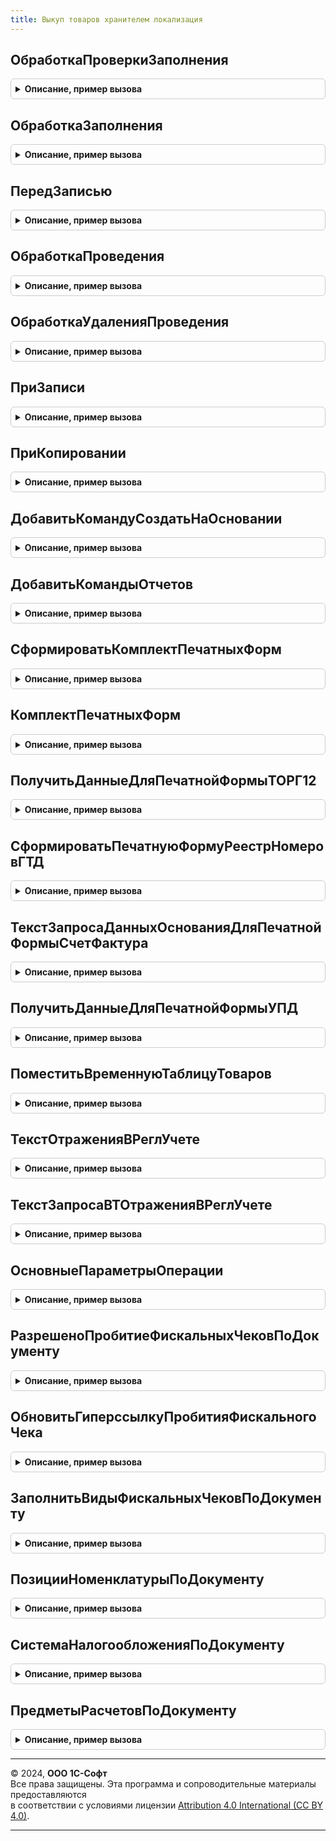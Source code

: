 ```yaml
---
title: Выкуп товаров хранителем локализация
---
```



## ОбработкаПроверкиЗаполнения
<details style="margin: 1em 0; padding: 0.5em; border: 1px solid #ccc; border-radius: 6px;">

<summary style="font-weight: bold; cursor: pointer;">Описание, пример вызова</summary>

```bsl

// Вызывается из соответствующего обработчика документа
//
// Параметры:
//  Объект - ДокументОбъект - Обрабатываемый объект
//  Отказ - Булево - Если в теле процедуры-обработчика установить данному параметру значение Истина,
//                   то будет выполнен отказ от продолжения работы после выполнения проверки заполнения.
//  ПроверяемыеРеквизиты - Массив - Массив путей к реквизитам, для которых будет выполнена проверка заполнения.
//
Процедура ОбработкаПроверкиЗаполнения(Объект, Отказ, ПроверяемыеРеквизиты) Экспорт
```

Пример вызова
```bsl
ВыкупТоваровХранителемЛокализация.ОбработкаПроверкиЗаполнения(Объект, Отказ, ПроверяемыеРеквизиты) 
```
</details>

## ОбработкаЗаполнения
<details style="margin: 1em 0; padding: 0.5em; border: 1px solid #ccc; border-radius: 6px;">

<summary style="font-weight: bold; cursor: pointer;">Описание, пример вызова</summary>

```bsl

// Вызывается из соответствующего обработчика документа
//
// Параметры:
//  Объект - ДокументОбъект - Обрабатываемый объект.
//  ДанныеЗаполнения - Произвольный - Значение, которое используется как основание для заполнения.
//  СтандартнаяОбработка - Булево - В данный параметр передается признак выполнения стандартной (системной) обработки события.
//
Процедура ОбработкаЗаполнения(Объект, ДанныеЗаполнения, СтандартнаяОбработка) Экспорт
```

Пример вызова
```bsl
ВыкупТоваровХранителемЛокализация.ОбработкаЗаполнения(Объект, ДанныеЗаполнения, СтандартнаяОбработка) 
```
</details>

## ПередЗаписью
<details style="margin: 1em 0; padding: 0.5em; border: 1px solid #ccc; border-radius: 6px;">

<summary style="font-weight: bold; cursor: pointer;">Описание, пример вызова</summary>

```bsl

// Вызывается из соответствующего обработчика документа
//
// Параметры:
//  Объект - ДокументОбъект - Обрабатываемый объект
//  Отказ - Булево - Признак отказа от записи.
//                   Если в теле процедуры-обработчика установить данному параметру значение Истина,
//                   то запись выполнена не будет и будет вызвано исключение.
//  РежимЗаписи - РежимЗаписиДокумента - В параметр передается текущий режим записи документа. Позволяет определить в теле процедуры режим записи.
//  РежимПроведения - РежимПроведенияДокумента - В данный параметр передается текущий режим проведения.
//
Процедура ПередЗаписью(Объект, Отказ, РежимЗаписи, РежимПроведения) Экспорт
```

Пример вызова
```bsl
ВыкупТоваровХранителемЛокализация.ПередЗаписью(Объект, Отказ, РежимЗаписи, РежимПроведения) 
```
</details>

## ОбработкаПроведения
<details style="margin: 1em 0; padding: 0.5em; border: 1px solid #ccc; border-radius: 6px;">

<summary style="font-weight: bold; cursor: pointer;">Описание, пример вызова</summary>

```bsl

// Вызывается из соответствующего обработчика документа
//
// Параметры:
//  Объект - ДокументОбъект - Обрабатываемый документ.
//  Отказ - Булево - Признак проведения документа.
//                   Если в теле процедуры-обработчика установить данному параметру значение Истина,
//                   то проведение документа выполнено не будет.
//  РежимПроведения - РежимПроведенияДокумента - В данный параметр передается текущий режим проведения.
//
Процедура ОбработкаПроведения(Объект, Отказ, РежимПроведения) Экспорт
```

Пример вызова
```bsl
ВыкупТоваровХранителемЛокализация.ОбработкаПроведения(Объект, Отказ, РежимПроведения) 
```
</details>

## ОбработкаУдаленияПроведения
<details style="margin: 1em 0; padding: 0.5em; border: 1px solid #ccc; border-radius: 6px;">

<summary style="font-weight: bold; cursor: pointer;">Описание, пример вызова</summary>

```bsl

// Вызывается из соответствующего обработчика документа
//
// Параметры:
//  Объект - ДокументОбъект - Обрабатываемый объект
//  Отказ - Булево - Признак отказа от записи.
//                   Если в теле процедуры-обработчика установить данному параметру значение Истина,
//                   то запись выполнена не будет и будет вызвано исключение.
//
Процедура ОбработкаУдаленияПроведения(Объект, Отказ) Экспорт
```

Пример вызова
```bsl
ВыкупТоваровХранителемЛокализация.ОбработкаУдаленияПроведения(Объект, Отказ) 
```
</details>

## ПриЗаписи
<details style="margin: 1em 0; padding: 0.5em; border: 1px solid #ccc; border-radius: 6px;">

<summary style="font-weight: bold; cursor: pointer;">Описание, пример вызова</summary>

```bsl

// Вызывается из соответствующего обработчика документа
//
// Параметры:
//  Объект - ДокументОбъект - Обрабатываемый объект
//  Отказ - Булево - Признак отказа от записи.
//                   Если в теле процедуры-обработчика установить данному параметру значение Истина, то запись выполнена не будет и будет вызвано исключение.
//
Процедура ПриЗаписи(Объект, Отказ) Экспорт
```

Пример вызова
```bsl
ВыкупТоваровХранителемЛокализация.ПриЗаписи(Объект, Отказ) 
```
</details>

## ПриКопировании
<details style="margin: 1em 0; padding: 0.5em; border: 1px solid #ccc; border-radius: 6px;">

<summary style="font-weight: bold; cursor: pointer;">Описание, пример вызова</summary>

```bsl

// Вызывается из соответствующего обработчика документа
//
// Параметры:
//  Объект - ДокументОбъект - Обрабатываемый объект
//  ОбъектКопирования - ДокументОбъект - Исходный документ, который является источником копирования.
//
Процедура ПриКопировании(Объект, ОбъектКопирования) Экспорт
```

Пример вызова
```bsl
ВыкупТоваровХранителемЛокализация.ПриКопировании(Объект, ОбъектКопирования) 
```
</details>

## ДобавитьКомандуСоздатьНаОсновании
<details style="margin: 1em 0; padding: 0.5em; border: 1px solid #ccc; border-radius: 6px;">

<summary style="font-weight: bold; cursor: pointer;">Описание, пример вызова</summary>

```bsl

// Добавляет команду создания документа "Авансовый отчет".
//
// Параметры:
//  КомандыСозданияНаОсновании - см. СозданиеНаОснованииПереопределяемый.ПередДобавлениемКомандСозданияНаОсновании.КомандыСозданияНаОсновании
//
Процедура ДобавитьКомандуСоздатьНаОсновании(КомандыСозданияНаОсновании) Экспорт
```

Пример вызова
```bsl
ВыкупТоваровХранителемЛокализация.ДобавитьКомандуСоздатьНаОсновании(КомандыСозданияНаОсновании) 
```
</details>

## ДобавитьКомандыОтчетов
<details style="margin: 1em 0; padding: 0.5em; border: 1px solid #ccc; border-radius: 6px;">

<summary style="font-weight: bold; cursor: pointer;">Описание, пример вызова</summary>

```bsl

// Определяет список команд отчетов.
//
// Параметры:
//   КомандыОтчетов - См. ВариантыОтчетовПереопределяемый.ПередДобавлениемКомандОтчетов.КомандыОтчетов
//   Параметры - См. ВариантыОтчетовПереопределяемый.ПередДобавлениемКомандОтчетов.Параметры
//
Процедура ДобавитьКомандыОтчетов(КомандыОтчетов, Параметры) Экспорт
```

Пример вызова
```bsl
ВыкупТоваровХранителемЛокализация.ДобавитьКомандыОтчетов(КомандыОтчетов, Параметры) 
```
</details>

## СформироватьКомплектПечатныхФорм
<details style="margin: 1em 0; padding: 0.5em; border: 1px solid #ccc; border-radius: 6px;">

<summary style="font-weight: bold; cursor: pointer;">Описание, пример вызова</summary>

```bsl

Процедура СформироватьКомплектПечатныхФорм(МассивОбъектов, Экспорт
```

Пример вызова
```bsl
ВыкупТоваровХранителемЛокализация.СформироватьКомплектПечатныхФорм(МассивОбъектов, );
```
</details>

## КомплектПечатныхФорм
<details style="margin: 1em 0; padding: 0.5em; border: 1px solid #ccc; border-radius: 6px;">

<summary style="font-weight: bold; cursor: pointer;">Описание, пример вызова</summary>

```bsl

Процедура КомплектПечатныхФорм(КомплектПечатныхФорм) Экспорт
```

Пример вызова
```bsl
ВыкупТоваровХранителемЛокализация.КомплектПечатныхФорм(КомплектПечатныхФорм) 
```
</details>

## ПолучитьДанныеДляПечатнойФормыТОРГ12
<details style="margin: 1em 0; padding: 0.5em; border: 1px solid #ccc; border-radius: 6px;">

<summary style="font-weight: bold; cursor: pointer;">Описание, пример вызова</summary>

```bsl

//++ Локализация

// Функция получает данные для формирования печатной формы ТОРГ - 12
//
// Параметры:
//	ПараметрыПечати - Структура
//	МассивОбъектов - Массив - Массив ссылок на документы, по которым необходимо получить данные.
//
// Возвращаемое значение:
// 	Структура:
// 		* РезультатПоШапке - РезультатЗапроса
// 		* РезультатПоТабличнойЧасти - РезультатЗапроса
//
Функция ПолучитьДанныеДляПечатнойФормыТОРГ12(ПараметрыПечати, МассивОбъектов) Экспорт
```

Пример вызова
```bsl
Результат = ВыкупТоваровХранителемЛокализация.ПолучитьДанныеДляПечатнойФормыТОРГ12(ПараметрыПечати, МассивОбъектов) 
```
</details>

## СформироватьПечатнуюФормуРеестрНомеровГТД
<details style="margin: 1em 0; padding: 0.5em; border: 1px solid #ccc; border-radius: 6px;">

<summary style="font-weight: bold; cursor: pointer;">Описание, пример вызова</summary>

```bsl

Функция СформироватьПечатнуюФормуРеестрНомеровГТД(МассивОбъектов, ОбъектыПечати) Экспорт
```

Пример вызова
```bsl
Результат = ВыкупТоваровХранителемЛокализация.СформироватьПечатнуюФормуРеестрНомеровГТД(МассивОбъектов, ОбъектыПечати));
```
</details>

## ТекстЗапросаДанныхОснованияДляПечатнойФормыСчетФактура
<details style="margin: 1em 0; padding: 0.5em; border: 1px solid #ccc; border-radius: 6px;">

<summary style="font-weight: bold; cursor: pointer;">Описание, пример вызова</summary>

```bsl

// Формирует текст запроса для получения данных основания при печати Счет-фактуры.
//
// Возвращаемое значение:
// 		Строка - Строка текста запроса
Функция ТекстЗапросаДанныхОснованияДляПечатнойФормыСчетФактура() Экспорт
```

Пример вызова
```bsl
Результат = ВыкупТоваровХранителемЛокализация.ТекстЗапросаДанныхОснованияДляПечатнойФормыСчетФактура() 
```
</details>

## ПолучитьДанныеДляПечатнойФормыУПД
<details style="margin: 1em 0; padding: 0.5em; border: 1px solid #ccc; border-radius: 6px;">

<summary style="font-weight: bold; cursor: pointer;">Описание, пример вызова</summary>

```bsl

// Возвращает данные для формирования печатной формы УПД
//
// Параметры:
//	ПараметрыПечати - Структура
//	МассивОбъектов - Массив из ДокументСсылка.ВыкупТоваровХранителем - ссылки на документы, по которым необходимо
//																		получить данные.
//
// Возвращаемое значение:
//	Структура - коллекция данных, используемая при печати УПД, содержащая следующие свойства:
//		* РезультатПоШапке - РезультатЗапроса - общие данные накладной.
//		* РезультатПоТабличнойЧасти - РезультатЗапроса - данные табличной части накладной.
//		* ПрослеживаемыеКомплектующие - см. УчетПрослеживаемыхТоваровЛокализация.ПрослеживаемыеКомплектующиеДляПечатиДанных
//
Функция ПолучитьДанныеДляПечатнойФормыУПД(ПараметрыПечати, МассивОбъектов) Экспорт
```

Пример вызова
```bsl
Результат = ВыкупТоваровХранителемЛокализация.ПолучитьДанныеДляПечатнойФормыУПД(ПараметрыПечати, МассивОбъектов) 
```
</details>

## ПоместитьВременнуюТаблицуТоваров
<details style="margin: 1em 0; padding: 0.5em; border: 1px solid #ccc; border-radius: 6px;">

<summary style="font-weight: bold; cursor: pointer;">Описание, пример вызова</summary>

```bsl

// Формирует временную таблицу, содержащую табличную часть по таблице данных документов.
//
// Параметры:
// 		МенеджерВременныхТаблиц - МенеджерВременныхТаблиц - Менеджер временных таблиц, содержащий таблицу ТаблицаДанныхДокументов с полями:
// 			*Ссылка - ДокументСсылка - Ссылка на документ
// 			*Валюта - СправочникСсылка.Валюты - Валюта документа
// 		ПараметрыЗаполнения - Структура - структура, возвращаемая функцией ПродажиСервер.ПараметрыЗаполненияВременнойТаблицыТоваров
//
Процедура ПоместитьВременнуюТаблицуТоваров(МенеджерВременныхТаблиц, ПараметрыЗаполнения = Неопределено) Экспорт
```

Пример вызова
```bsl
ВыкупТоваровХранителемЛокализация.ПоместитьВременнуюТаблицуТоваров(МенеджерВременныхТаблиц, ПараметрыЗаполнения);
```
</details>

## ТекстОтраженияВРеглУчете
<details style="margin: 1em 0; padding: 0.5em; border: 1px solid #ccc; border-radius: 6px;">

<summary style="font-weight: bold; cursor: pointer;">Описание, пример вызова</summary>

```bsl

// Функция возвращает текст запроса для отражения документа в регламентированном учете.
//
// Возвращаемое значение:
//	Строка - Текст запроса
//
Функция ТекстОтраженияВРеглУчете() Экспорт
```

Пример вызова
```bsl
Результат = ВыкупТоваровХранителемЛокализация.ТекстОтраженияВРеглУчете() 
```
</details>

## ТекстЗапросаВТОтраженияВРеглУчете
<details style="margin: 1em 0; padding: 0.5em; border: 1px solid #ccc; border-radius: 6px;">

<summary style="font-weight: bold; cursor: pointer;">Описание, пример вызова</summary>

```bsl

// Функция возвращает текст запроса дополнительных временных таблиц,
// необходимых для отражения в регламентированном учете
//
// Возвращаемое значение:
//   Строка - сформированный текст запроса.
//
Функция ТекстЗапросаВТОтраженияВРеглУчете() Экспорт
```

Пример вызова
```bsl
Результат = ВыкупТоваровХранителемЛокализация.ТекстЗапросаВТОтраженияВРеглУчете() 
```
</details>

## ОсновныеПараметрыОперации
<details style="margin: 1em 0; padding: 0.5em; border: 1px solid #ccc; border-radius: 6px;">

<summary style="font-weight: bold; cursor: pointer;">Описание, пример вызова</summary>

```bsl

// Возвращает параметры операции фискализации чека для печати чека по документу
//
// Параметры:
// 	Форма - ФормаКлиентскогоПриложения - Форма документ, из которого печатается чек - содержит:
// 	* Объект - ДокументОбъект - Документ-объект, основной параметр формы.
// Возвращаемое значение:
// 	Структура - Структура параметров операции фискализации чека
Функция ОсновныеПараметрыОперации(Форма) Экспорт
```

Пример вызова
```bsl
Результат = ВыкупТоваровХранителемЛокализация.ОсновныеПараметрыОперации(Форма) 
```
</details>

## РазрешеноПробитиеФискальныхЧековПоДокументу
<details style="margin: 1em 0; padding: 0.5em; border: 1px solid #ccc; border-radius: 6px;">

<summary style="font-weight: bold; cursor: pointer;">Описание, пример вызова</summary>

```bsl

// Определяет, разрешено ли пробитие фискального чека по документу
//
// Параметры:
// 	Форма - ФормаКлиентскогоПриложения - Форма документ, из которого печатается чек - содержит:
// 	* Объект - ДокументОбъект - Документ-объект, основной параметр формы.
// Возвращаемое значение:
// 	Булево - Истина, если разрешено пробитие чека
Функция РазрешеноПробитиеФискальныхЧековПоДокументу(Форма) Экспорт
```

Пример вызова
```bsl
Результат = ВыкупТоваровХранителемЛокализация.РазрешеноПробитиеФискальныхЧековПоДокументу(Форма) 
```
</details>

## ОбновитьГиперссылкуПробитияФискальногоЧека
<details style="margin: 1em 0; padding: 0.5em; border: 1px solid #ccc; border-radius: 6px;">

<summary style="font-weight: bold; cursor: pointer;">Описание, пример вызова</summary>

```bsl

// Формирует массив форматированных строк для формирования гиперссылки пробития фискального чека
//
// Параметры:
// 	ДокументСсылка - ДокументСсылка - Документ-ссылка, по которому пробивается фискальный чек
// 	Форма - ФормаКлиентскогоПриложения - Форма документ, из которого печатается чек - содержит:
// 	* Объект - ДокументОбъект - Документ-объект, основной параметр формы.
// 	МассивПредставлений - Массив из ФорматированнаяСтрока - Массив форматированных строк для формирования гиперссылки
//    пробития фискального чека.
Процедура ОбновитьГиперссылкуПробитияФискальногоЧека(ДокументСсылка, Форма, МассивПредставлений) Экспорт
```

Пример вызова
```bsl
ВыкупТоваровХранителемЛокализация.ОбновитьГиперссылкуПробитияФискальногоЧека(ДокументСсылка, Форма, МассивПредставлений) 
```
</details>

## ЗаполнитьВидыФискальныхЧековПоДокументу
<details style="margin: 1em 0; padding: 0.5em; border: 1px solid #ccc; border-radius: 6px;">

<summary style="font-weight: bold; cursor: pointer;">Описание, пример вызова</summary>

```bsl

// Определяет виды фискальных чеков, доступных по документу
//
// Параметры:
// 	ВидыЧеков - ТаблицаЗначений - Таблица значений, содержащая виды фискальных чеков, доступных по документу
// 	Операция - ПеречислениеСсылка.ХозяйственныеОперации - Хозяйственная операция по документу
// 	ИмяКомандыПробитияЧека - Строка - Имя команды пробития чека
Процедура ЗаполнитьВидыФискальныхЧековПоДокументу(ВидыЧеков, Операция, ИмяКомандыПробитияЧека) Экспорт
```

Пример вызова
```bsl
ВыкупТоваровХранителемЛокализация.ЗаполнитьВидыФискальныхЧековПоДокументу(ВидыЧеков, Операция, ИмяКомандыПробитияЧека) 
```
</details>

## ПозицииНоменклатурыПоДокументу
<details style="margin: 1em 0; padding: 0.5em; border: 1px solid #ccc; border-radius: 6px;">

<summary style="font-weight: bold; cursor: pointer;">Описание, пример вызова</summary>

```bsl

// Возвращает таблицу товаров для заполнения позиций строк в параметрах чека
//
// Параметры:
// 	ДокументСсылка - ДокументСсылка - Документ для получения товарных позиций
// Возвращаемое значение:
// 	ТаблицаЗначений - Таблицу с товарными позициями с количественными и суммовыми показателями
Функция ПозицииНоменклатурыПоДокументу(ДокументСсылка) Экспорт
```

Пример вызова
```bsl
Результат = ВыкупТоваровХранителемЛокализация.ПозицииНоменклатурыПоДокументу(ДокументСсылка) 
```
</details>

## СистемаНалогообложенияПоДокументу
<details style="margin: 1em 0; padding: 0.5em; border: 1px solid #ccc; border-radius: 6px;">

<summary style="font-weight: bold; cursor: pointer;">Описание, пример вызова</summary>

```bsl

// Определяет систему налогообложения по документу
//
// Параметры:
// 	ДокументСсылка - ДокументСсылка - Документ для определения системы налогообложения
// Возвращаемое значение:
// 	ПеречислениеСсылка.ТипыСистемНалогообложенияККТ - Система налогообложения по документу
Функция СистемаНалогообложенияПоДокументу(ДокументСсылка) Экспорт
```

Пример вызова
```bsl
Результат = ВыкупТоваровХранителемЛокализация.СистемаНалогообложенияПоДокументу(ДокументСсылка) 
```
</details>

## ПредметыРасчетовПоДокументу
<details style="margin: 1em 0; padding: 0.5em; border: 1px solid #ccc; border-radius: 6px;">

<summary style="font-weight: bold; cursor: pointer;">Описание, пример вызова</summary>

```bsl

// Возвращает таблицу товаров для заполнения позиций строк в параметрах чека на поставку
//
// Параметры:
// 	ДокументСсылка - ДокументСсылка - Документ для получения товарных позиций
// Возвращаемое значение:
// 	ТаблицаЗначений - Таблица с товарными позициями с количественными и суммовыми показателями
Функция ПредметыРасчетовПоДокументу(ДокументСсылка) Экспорт
```

Пример вызова
```bsl
Результат = ВыкупТоваровХранителемЛокализация.ПредметыРасчетовПоДокументу(ДокументСсылка) 
```
</details>

---

© 2024, **ООО 1С-Софт**  
Все права защищены. Эта программа и сопроводительные материалы предоставляются  
в соответствии с условиями лицензии [Attribution 4.0 International (CC BY 4.0)](https://creativecommons.org/licenses/by/4.0/legalcode).

---
